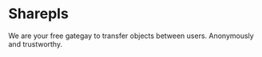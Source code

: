 # Sharepls

We are your free gategay to transfer objects between users. Anonymously and trustworthy.
